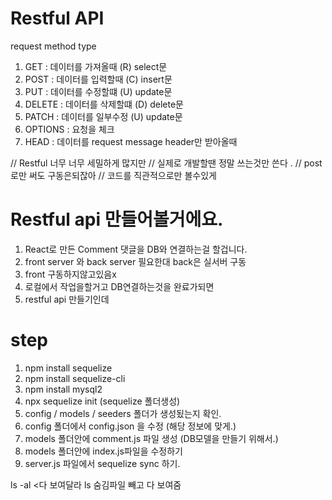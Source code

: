 # Restful API

request method type

1. GET : 데이터를 가져올때 (R) select문
2. POST : 데이터를 입력할때 (C) insert문
3. PUT : 데이터를 수정할떄 (U) update문
4. DELETE : 데이터를 삭제할떄 (D) delete문 
5. PATCH : 데이터를 일부수정 (U) update문 
6. OPTIONS : 요청을 체크
7. HEAD : 데이터를 request message header만 받아올때 

// Restful 너무 너무 세밀하게 많지만 
// 실제로 개발할땐 정말 쓰는것만 쓴다 .
// post 로만 써도 구동은되잖아
// 코드를 직관적으로만 볼수있게 

# Restful api 만들어볼거에요.

1. React로 만든 Comment 댓글을 DB와 연결하는걸 할겁니다.
2. front server 와 back server 필요한대 back은 실서버 구동
3. front 구동하지않고있음x 
4. 로컬에서 작업을할거고 DB연결하는것을 완료가되면 
5. restful api 만들기인데 

# step 
1. npm install sequelize
2. npm install sequelize-cli
3. npm install mysql2
4. npx sequelize init (sequelize 폴더생성)
5. config / models / seeders 폴더가 생성됬는지 확인.
6. config 폴더에서 config.json 을 수정 (해당 정보에 맞게.)
7. models 폴더안에 comment.js 파일 생성 (DB모델을 만들기 위해서.)
8. models 폴더안에 index.js파일을 수정하기
9. server.js 파일에서 sequelize sync 하기.


ls -al <다 보여달라
ls 숨김파일 빼고 다 보여줌
